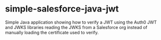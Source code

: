 # simple-salesforce-java-jwt

Simple Java application showing how to verify a JWT using the Auth0 JWT and JWKS libraries reading the JWKS from a Salesforce org instead of manually loading the certificate used to verify.
